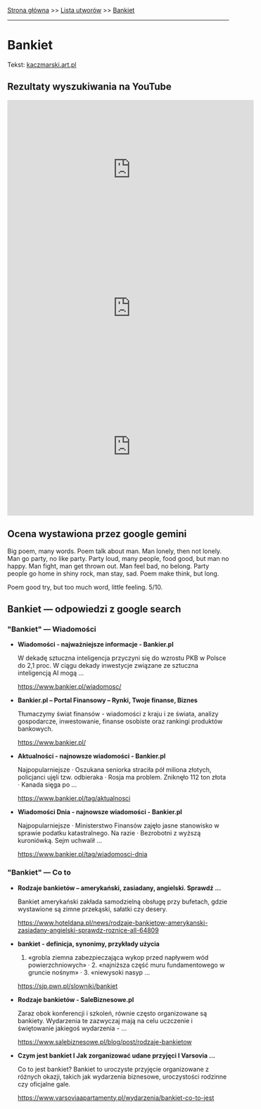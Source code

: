 [Strona główna](../index.md) >> [Lista utworów](../list.md) >> [Bankiet](71.md)

---

# Bankiet

Tekst: [kaczmarski.art.pl](https://www.kaczmarski.art.pl/tworczosc/wiersze/bankiet/)

## Rezultaty wyszukiwania na YouTube

<iframe width="560" height="315" src="https://www.youtube.com/embed/r1DcR6fjmvc?si=IdontcarewhotheIRSsendsImnotpayingtaxes" title="YouTube video player" frameborder="0" allow="accelerometer; autoplay; clipboard-write; encrypted-media; gyroscope; picture-in-picture; web-share" referrerpolicy="strict-origin-when-cross-origin" allowfullscreen></iframe>

<iframe width="560" height="315" src="https://www.youtube.com/embed/bPnCjfIwtd4?si=IdontcarewhotheIRSsendsImnotpayingtaxes" title="YouTube video player" frameborder="0" allow="accelerometer; autoplay; clipboard-write; encrypted-media; gyroscope; picture-in-picture; web-share" referrerpolicy="strict-origin-when-cross-origin" allowfullscreen></iframe>

<iframe width="560" height="315" src="https://www.youtube.com/embed/eoIH0B8Rg4A?si=IdontcarewhotheIRSsendsImnotpayingtaxes" title="YouTube video player" frameborder="0" allow="accelerometer; autoplay; clipboard-write; encrypted-media; gyroscope; picture-in-picture; web-share" referrerpolicy="strict-origin-when-cross-origin" allowfullscreen></iframe>

## Ocena wystawiona przez google gemini

Big poem, many words. Poem talk about man. Man lonely, then not lonely. Man go party, no like party. Party loud, many people, food good, but man no happy. Man fight, man get thrown out. Man feel bad, no belong. Party people go home in shiny rock, man stay, sad. Poem make think, but long. 

Poem good try, but too much word, little feeling. 5/10.


## Bankiet — odpowiedzi z google search

### "Bankiet" — Wiadomości

- **Wiadomości - najważniejsze informacje - Bankier.pl**

    W dekadę sztuczna inteligencja przyczyni się do wzrostu PKB w Polsce do 2,1 proc. W ciągu dekady inwestycje związane ze sztuczna inteligencją AI mogą ... 

   <https://www.bankier.pl/wiadomosc/>
- **Bankier.pl – Portal Finansowy – Rynki, Twoje finanse, Biznes**

    Tłumaczymy świat finansów - wiadomości z kraju i ze świata, analizy gospodarcze, inwestowanie, finanse osobiste oraz rankingi produktów bankowych. 

   <https://www.bankier.pl/>
- **Aktualności - najnowsze wiadomości - Bankier.pl**

    Najpopularniejsze · Oszukana seniorka straciła pół miliona złotych, policjanci ujęli tzw. odbieraka · Rosja ma problem. Zniknęło 112 ton złota · Kanada sięga po ... 

   <https://www.bankier.pl/tag/aktualnosci>
- **Wiadomości Dnia - najnowsze wiadomości - Bankier.pl**

    Najpopularniejsze · Ministerstwo Finansów zajęło jasne stanowisko w sprawie podatku katastralnego. Na razie · Bezrobotni z wyższą kuroniówką. Sejm uchwalił ... 

   <https://www.bankier.pl/tag/wiadomosci-dnia>

### "Bankiet" — Co to

- **Rodzaje bankietów – amerykański, zasiadany, angielski. Sprawdź ...**

    Bankiet amerykański zakłada samodzielną obsługę przy bufetach, gdzie wystawione są zimne przekąski, sałatki czy desery. 

   <https://www.hoteldana.pl/news/rodzaje-bankietow-amerykanski-zasiadany-angielski-sprawdz-roznice-all-64809>
- **bankiet - definicja, synonimy, przykłady użycia**

    1. «grobla ziemna zabezpieczająca wykop przed napływem wód powierzchniowych» · 2. «najniższa część muru fundamentowego w gruncie nośnym» · 3. «niewysoki nasyp ... 

   <https://sjp.pwn.pl/slowniki/bankiet>
- **Rodzaje bankietów - SaleBiznesowe.pl**

    Zaraz obok konferencji i szkoleń, równie często organizowane są bankiety. Wydarzenia te zazwyczaj mają na celu uczczenie i świętowanie jakiegoś wydarzenia - ... 

   <https://www.salebiznesowe.pl/blog/post/rodzaje-bankietow>
- **Czym jest bankiet I Jak zorganizować udane przyjęci I Varsovia ...**

    Co to jest bankiet? Bankiet to uroczyste przyjęcie organizowane z różnych okazji, takich jak wydarzenia biznesowe, uroczystości rodzinne czy oficjalne gale. 

   <https://www.varsoviaapartamenty.pl/wydarzenia/bankiet-co-to-jest>

